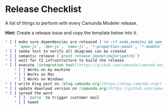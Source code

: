 # Release Checklist

A list of things to perform with every Camunda Modeler release.

__Hint:__ Create a release issue and copy the template below into it.


```markdown
* [ ] make sure dependencies are released (`rm -rf node_modules && npm i && npm run all` works)
    * `bpmn-js`, `dmn-js`, `cmmn-js`, `*-properties-panel`, `*-moddle`, ...
* [ ] smoke test to verify all diagrams can be created
* [ ] semantic release (`grunt release {minor|major|patch}`)
* [ ] wait for CI infrastructure to build the release
* [ ] execute [integration test](https://github.com/camunda/camunda-modeler/blob/master/docs/.project/INTEGRATION_TEST.md) on [released artifacts](https://camunda.org/release/camunda-modeler/)
    * [ ] Works on my machine
    * [ ] Works on Mac
    * [ ] Works on Windows
* [ ] write blog post on [blog.camunda.org](https://blog.camunda.org/)
* [ ] update download version on [camunda.org](https://github.com/camunda/camunda.org-new/blob/master/inc/config.php)
* [ ] spread the word
    * [ ] `@alle` to trigger customer mail
    * [ ] tweet
```
